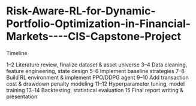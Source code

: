 # Risk-Aware-RL-for-Dynamic-Portfolio-Optimization-in-Financial-Markets----CIS-Capstone-Project

Timeline

1–2	Literature review, finalize dataset & asset universe
3–4	Data cleaning, feature engineering, state design
5–6	Implement baseline strategies
7–8	Build RL environment & implement PPO/DDPG agent
9–10	Add transaction cost & drawdown penalty modeling
11–12	Hyperparameter tuning, model training
13–14	Backtesting, statistical evaluation
15	Final report writing & presentation
